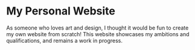 # My Personal Website

As someone who loves art and design, I thought it would be fun to create my own website from scratch! This website showcases my ambitions and qualifications, and remains a work in progress.
